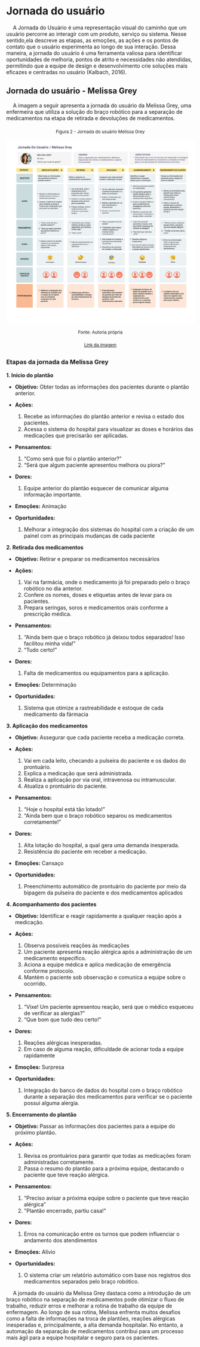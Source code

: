# Jornada do usuário

&emsp; A Jornada do Usuário é uma representação visual do caminho que um usuário percorre ao interagir com um produto, serviço ou sistema. Nesse sentido,ela descreve as etapas, as emoções, as ações e os pontos de contato que o usuário experimenta ao longo de sua interação. Dessa maneira, a jornada do usuário é uma ferramenta valiosa para identificar oportunidades de melhoria, pontos de atrito e necessidades não atendidas, permitindo que a equipe de design e desenvolvimento crie soluções mais eficazes e centradas no usuário (Kalbach, 2016).

## Jornada do usuário - Melissa Grey

&emsp; A imagem a seguir apresenta a jornada do usuário da Melissa Grey, uma enfermeira que utiliza a solução do braço robótico para a separação de medicamentos na etapa de retirada e devoluções de medicamentos.

<div align="center" width="100%">

<sub>Figura 2 - Jornada do usuário Melissa Grey</sub>

![Jornada do usuário Melissa Grey](../../../static/img/User-Journey-Map.jpg)

<sup>Fonte: Autoria própria </sup>

<sup> [Link da imagem](https://www.figma.com/design/SCx7di2PpOWX5wA33AR4Do/Personas?node-id=0-1&t=pfqqtjVnvypbkFJu-1)</sup>

</div>

### Etapas da jornada da Melissa Grey

**1. Inicio do plantão**

- **Objetivo:** Obter todas as informações dos pacientes durante o plantão anterior.

- **Ações:** 
    1. Recebe as informações do plantão anterior e revisa o estado dos pacientes.
    2. Acessa o sistema do hospital para visualizar as doses e horários das medicações que precisarão ser aplicadas.


- **Pensamentos:** 
    1. “Como será que foi o plantão anterior?”
    2. “Será que algum paciente apresentou melhora ou piora?”

- **Dores:**
    1. Equipe anterior do plantão esquecer de comunicar alguma informação importante.

- **Emoções:** Animação

- **Oportunidades:** 
    1. Melhorar a integração dos sistemas do hospital com a criação de um painel com as principais mudanças de cada paciente 


**2. Retirada dos medicamentos**

- **Objetivo:** Retirar e preparar os medicamentos necessários

- **Ações:** 
    1. Vai na farmácia, onde o medicamento já foi preparado pelo o braço robótico no dia anterior.
    2. Confere os nomes, doses e etiquetas antes de levar para os pacientes.
    3. Prepara seringas, soros e medicamentos orais conforme a prescrição médica.

- **Pensamentos:** 
    1. “Ainda bem que o braço robótico já deixou todos separados! Isso facilitou minha vida!”
    2. “Tudo certo!”

- **Dores:**
    1. Falta de medicamentos ou equipamentos para a aplicação.

- **Emoções:** Determinação

- **Oportunidades:** 
    1. Sistema que otimize a rastreabilidade e estoque de cada medicamento da fármacia


**3. Aplicação dos medicamentos**

- **Objetivo:** Assegurar que cada paciente receba a medicação correta.

- **Ações:** 
    1. Vai em cada leito, checando a pulseira do paciente e os dados do prontuário.
    2. Explica a medicação que será administrada.
    3. Realiza a aplicação por via oral, intravenosa ou intramuscular.
    4. Atualiza o prontuário do paciente.

- **Pensamentos:** 
    1. “Hoje o hospital está tão lotado!”
    2. “Ainda bem que o braço robótico separou os medicamentos corretamente!”

- **Dores:**
    1. Alta lotação do hospital, a qual gera uma demanda inesperada.
    2. Resistência do paciente em receber a medicação.

- **Emoções:** Cansaço

- **Oportunidades:** 
    1. Preenchimento automático de prontuário do paciente por meio da bipagem da pulseira do paciente e dos medicamentos aplicados


**4. Acompanhamento dos pacientes**

- **Objetivo:** Identificar e reagir rapidamente a qualquer reação após a medicação.

- **Ações:** 
    1. Observa possíveis reações às medicações
    2. Um paciente apresenta reação alérgica após a administração de um medicamento específico.
    3. Aciona a equipe médica e aplica medicação de emergência conforme protocolo.
    4. Mantém o paciente sob observação e comunica a equipe sobre o ocorrido.

- **Pensamentos:** 
    1. “Vixe! Um paciente apresentou reação, será que o médico esqueceu de verificar as alergias?” 
    2. “Que bom que tudo deu certo!”

- **Dores:**
    1. Reações alérgicas inesperadas.
    2. Em caso de alguma reação, dificuldade de acionar toda a equipe rapidamente

- **Emoções:** Surpresa

- **Oportunidades:** 
    1. Integração do banco de dados do hospital com o braço robótico durante a separação dos medicamentos para verificar se o paciente possui alguma alergia.

**5. Encerramento do plantão**

- **Objetivo:** Passar as informações dos pacientes para a equipe do próximo plantão.

- **Ações:** 
    1. Revisa os prontuários para garantir que todas as medicações foram administradas corretamente.
    2. Passa o resumo do plantão para a próxima equipe, destacando o paciente que teve reação alérgica.

- **Pensamentos:** 
    1. “Preciso avisar a próxima equipe sobre o paciente que teve reação alérgica”
    2. "Plantão encerrado, partiu casa!"

- **Dores:**
    1. Erros na comunicação entre os turnos que podem influenciar o andamento dos atendimentos

- **Emoções:** Alívio

- **Oportunidades:** 
    1. O sistema criar um relatório automático com base nos registros dos medicamentos separados pelo braço robótico.


&emsp; A jornada do usuário da Melissa Grey dastaca como a introdução de um braço robótico na separação de medicamentos pode otimizar o fluxo de trabalho, reduzir erros e melhorar a rotina de trabalho da equipe de enfermagem. Ao longo de sua rotina, Melissa enfrenta muitos desafios como a falta de informações na troca de plantões, reações alérgicas inesperadas e, principalmente, a alta demanda hospitalar. No entanto, a automação da separação de medicamentos contribui para um processo mais ágil para a equipe hospitalar e seguro para os pacientes.